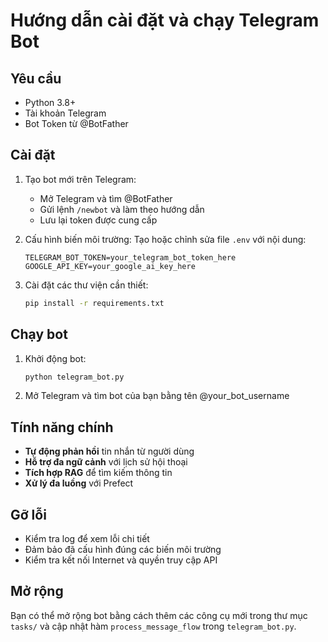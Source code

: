 # Hướng dẫn cài đặt và chạy Telegram Bot

## Yêu cầu
- Python 3.8+
- Tài khoản Telegram
- Bot Token từ @BotFather

## Cài đặt

1. Tạo bot mới trên Telegram:
   - Mở Telegram và tìm @BotFather
   - Gửi lệnh `/newbot` và làm theo hướng dẫn
   - Lưu lại token được cung cấp

2. Cấu hình biến môi trường:
   Tạo hoặc chỉnh sửa file `.env` với nội dung:
   ```
   TELEGRAM_BOT_TOKEN=your_telegram_bot_token_here
   GOOGLE_API_KEY=your_google_ai_key_here
   ```

3. Cài đặt các thư viện cần thiết:
   ```bash
   pip install -r requirements.txt
   ```

## Chạy bot

1. Khởi động bot:
   ```bash
   python telegram_bot.py
   ```

2. Mở Telegram và tìm bot của bạn bằng tên @your_bot_username

## Tính năng chính

- **Tự động phản hồi** tin nhắn từ người dùng
- **Hỗ trợ đa ngữ cảnh** với lịch sử hội thoại
- **Tích hợp RAG** để tìm kiếm thông tin
- **Xử lý đa luồng** với Prefect

## Gỡ lỗi

- Kiểm tra log để xem lỗi chi tiết
- Đảm bảo đã cấu hình đúng các biến môi trường
- Kiểm tra kết nối Internet và quyền truy cập API

## Mở rộng

Bạn có thể mở rộng bot bằng cách thêm các công cụ mới trong thư mục `tasks/` và cập nhật hàm `process_message_flow` trong `telegram_bot.py`.
